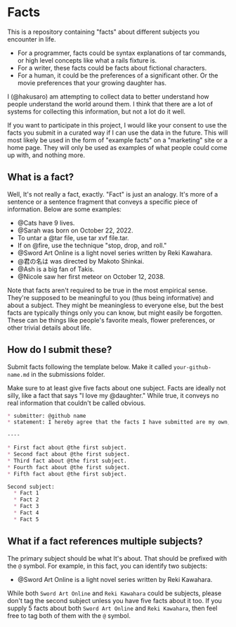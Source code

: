 # Facts

This is a repository containing "facts" about different subjects you encounter in life.

* For a programmer, facts could be syntax explanations of tar commands, or high level concepts like what a rails fixture is.
* For a writer, these facts could be facts about fictional characters.
* For a human, it could be the preferences of a significant other. Or the movie preferences that your growing daughter has.

I (@hakusaro) am attempting to collect data to better understand how people understand the world around them. I think that there are a lot of systems for collecting this information, but not a lot do it well.

If you want to participate in this project, I would like your consent to use the facts you submit in a curated way if I can use the data in the future. This will most likely be used in the form of "example facts" on a "marketing" site or a home page. They will only be used as examples of what people could come up with, and nothing more.

## What is a fact?

Well, It's not really a fact, exactly. "Fact" is just an analogy. It's more of a sentence or a sentence fragment that conveys a specific piece of information. Below are some examples:

* @Cats have 9 lives.
* @Sarah was born on October 22, 2022.
* To untar a @tar file, use tar xvf file.tar.
* If on @fire, use the technique "stop, drop, and roll."
* @Sword Art Online is a light novel series written by Reki Kawahara.
* @君の名は was directed by Makoto Shinkai.
* @Ash is a big fan of Takis.
* @Nicole saw her first meteor on October 12, 2038.

Note that facts aren't required to be true in the most empirical sense. They're supposed to be meaningful to you (thus being informative) and about a subject. They might be meaningless to everyone else, but the best facts are typically things only you can know, but might easily be forgotten. These can be things like people's favorite meals, flower preferences, or other trivial details about life.

## How do I submit these?

Submit facts following the template below. Make it called ```your-github-name.md``` in the submissions folder.

Make sure to at least give five facts about one subject. Facts are ideally not silly, like a fact that says "I love my @daughter." While true, it conveys no real information that couldn't be called obvious.

```markdown
* submitter: @github name
* statement: I hereby agree that the facts I have submitted are my own, and that I grant a license for Pryaxis Limited, or designated entities by Pryaxis Limited, the ability to use this data in a way to promote future Pryaxis services.

----

* First fact about @the first subject.
* Second fact about @the first subject.
* Third fact about @the first subject.
* Fourth fact about @the first subject.
* Fifth fact about @the first subject.

Second subject:
  * Fact 1
  * Fact 2
  * Fact 3
  * Fact 4
  * Fact 5
```

## What if a fact references multiple subjects?

The primary subject should be what It's about. That should be prefixed with the ```@``` symbol. For example, in this fact, you can identify two subjects:

* @Sword Art Online is a light novel series written by Reki Kawahara.

While both ```Sword Art Online``` and ```Reki Kawahara``` could be subjects, please don't tag the second subject unless you have five facts about it too. If you supply 5 facts about both ```Sword Art Online``` and ```Reki Kawahara```, then feel free to tag both of them with the ```@``` symbol.
